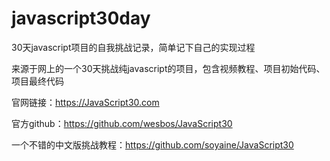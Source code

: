 # javascript30day
30天javascript项目的自我挑战记录，简单记下自己的实现过程

来源于网上的一个30天挑战纯javascript的项目，包含视频教程、项目初始代码、项目最终代码

官网链接：https://JavaScript30.com

官方github：https://github.com/wesbos/JavaScript30

一个不错的中文版挑战教程：https://github.com/soyaine/JavaScript30

